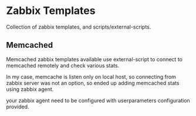 # Zabbix Templates

Collection of zabbix templates, and scripts/external-scripts.

## Memcached
  Memcached zabbix templates available use external-script to connect to memcached
remotely and check various stats.

In my case, memcache is listen only on local host, so connecting from zabbix server
was not an option, so ended up adding memcached stats using zabbix agent.

your zabbix agent need to be configured with userparameters configuration provided.
